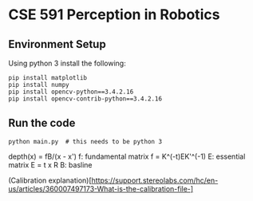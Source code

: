 # CSE 591 Perception in Robotics

## Environment Setup

Using python 3 install the following:

```
pip install matplotlib
pip install numpy
pip install opencv-python==3.4.2.16
pip install opencv-contrib-python==3.4.2.16
```

## Run the code

```
python main.py  # this needs to be python 3
```

depth(x) = fB/(x - x')
f: fundamental matrix f = K^(-t)EK'^(-1)
E: essential matrix E = t x R
B: basline

(Calibration explanation)[https://support.stereolabs.com/hc/en-us/articles/360007497173-What-is-the-calibration-file-]
